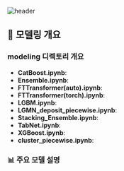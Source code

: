 ![header](https://capsule-render.vercel.app/api?type=waving&color=0:EDDFE0,100:B7B7B7&width=max&height=175&section=header&text=모델링&desc=수도권아파트-전세가예측모델&fontSize=30&fontColor=4A4947&&fontAlignY=40)

## 📂 모델링 개요

### modeling 디렉토리 개요

- **CatBoost.ipynb**: 
- **Ensemble.ipynb**: 
- **FTTransformer(auto).ipynb**: 
- **FTTransformer(torch).ipynb**: 
- **LGBM.ipynb**: 
- **LGMN_deposit_piecewise.ipynb**: 
- **Stacking_Ensemble.ipynb**: 
- **TabNet.ipynb**: 
- **XGBoost.ipynb**: 
- **cluster_piecewise.ipynb**: 

### 📊 주요 모델 설명
